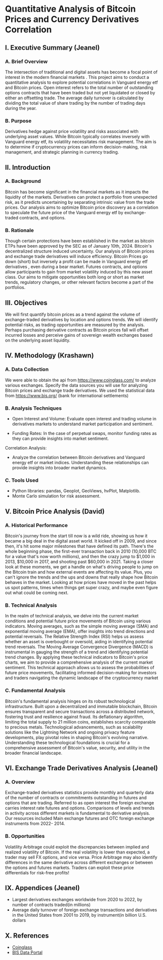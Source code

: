 # Quantitative Analysis of Bitcoin Prices and Currency Derivatives Correlation

## I. Executive Summary (Jeanel)

### A. Brief Overview
The intersection of traditional and digital assets has become a focal point of interest in the modern financial markets . This project aims to conduct a quantitative analysis to explore potential correlations in Vanguard energy etf and Bitcoin prices.   Open interest refers to the total number of outstanding options contracts that have been traded but not yet liquidated or closed by either an offsetting trade. The average daily turnover is calculated by dividing the total value of share trading by the number of trading days during the year.

### B. Purpose
Derivatives hedge against price volatility and risks associated with underlying asset values. While Bitcoin typically correlates inversely with Vanguard energy etf, its volatility necessitates risk management. The aim is to determine if cryptocurrency prices can inform decision-making, risk management, and strategic planning in currency trading.

## II. Introduction

### A. Background
Bitcoin has become significant in the financial markets as it impacts the liquidity of the markets. Derivatives can protect a portfolio from unexpected risk, as it predicts uncertaining by separating intrinsic value from the trade prices. Our analysis aims to optimize Bitcoin price discovery as a correlation to speculate the future price of the Vanguard energy etf by exchange-traded contracts, and options.

### B. Rationale
 Though certain protections have been established in the market as bitcoin ETPs have been approved by the SEC as of January 10th, 2024. Bitcoin's decentralized structure induced uncertainty. Our analysis of Bitcoin prices and exchange trade derivatives will induce efficiency. Bitcoin Prices go down (short) but inversely a profit can be made in Vanguard energy etf derivatives , even during a bear market. Futures contracts, and options allow participants to gain from market volatility induced by this new asset class. Our aims to mitigate opportunities both long or short as  market trends, regulatory changes, or other relevant factors become a part of the portfolios. 

## III. Objectives

We will first quantify bitcoin prices as a trend against the volume of exchange-traded derivatives by location and options trends.  We will identify potential risks, as trading opportunities are measured by the analysis. Perhaps purchasing derivative contracts as Bitcoin prices fall will offset incurred losses and perceive gains of sovereign wealth exchanges based on the underlying asset liquidity.
## IV. Methodology (Krashawn)

### A. Data Collection
We were able to obtain the api from https://www.coinglass.com/ to analyze various exchanges. 
Specify the data sources you will use for analyzing Bitcoin prices and exchange trade derivatives. We used the statistical data from https://www.bis.org/ (bank for international settlements)

### B. Analysis Techniques
   - Open Interest and Volume: Evaluate open interest and trading volume in derivatives markets to understand market participation and sentiment.

- Funding Rates: In the case of perpetual swaps, monitor funding rates as they can provide insights into market sentiment.

Correlation Analysis: 
- Analyze the correlation between Bitcoin derivatives and Vanguard energy etf or market indices. Understanding these relationships can provide insights into broader market dynamics. 


### C. Tools Used
- Python libraries: pandas, Geoplot, GeoViews, hvPlot, Matplotlib.
- Monte Carlo simulation for risk assessment.

## V. Bitcoin Price Analysis (David)

### A. Historical Performance
Bitcoin's journey from the start till now is a wild ride, showing us how it became a big deal in the digital asset world. It kicked off in 2009, and since then, it's hit some major milestones that have defined its path. There's the whole beginning phase, the first-ever transaction back in 2010 (10,000 BTC for a value that's now worth millions), and then the crazy jump to $1,000 in 2013, $10,000 in 2017, and shooting past $60,000 in 2021. Taking a closer look at these moments, we get a handle on what's driving people to jump on the Bitcoin train and how external events are affecting its value. Plus, you can't ignore the trends and the ups and downs that really shape how Bitcoin behaves in the market. Looking at how prices have moved in the past helps us spot patterns, times when things get super crazy, and maybe even figure out what could be coming next.

### B. Technical Analysis
In the realm of technical analysis, we delve into the current market conditions and potential future price movements of Bitcoin using various indicators. Moving averages, such as the simple moving average (SMA) and exponential moving average (EMA), offer insights into trend directions and potential reversals. The Relative Strength Index (RSI) helps us assess whether an asset is overbought or oversold, aiding in identifying potential trend reversals. The Moving Average Convergence Divergence (MACD) is instrumental in gauging the strength of a trend and identifying potential trend changes. By applying these technical indicators to Bitcoin's price charts, we aim to provide a comprehensive analysis of the current market sentiment. This technical approach allows us to assess the probabilities of future price movements, facilitating informed decision-making for investors and traders navigating the dynamic landscape of the cryptocurrency market



### C. Fundamental Analysis
Bitcoin's fundamental analysis hinges on its robust technological infrastructure. Built upon a decentralized and immutable blockchain, Bitcoin ensures transparent and secure transactions across a distributed network, fostering trust and resilience against fraud. Its deflationary algorithm, limiting the total supply to 21 million coins, establishes scarcity comparable to precious metals. Technological advancements, such as scalability solutions like the Lightning Network and ongoing privacy feature developments, play pivotal roles in shaping Bitcoin's evolving narrative. Understanding these technological foundations is crucial for a comprehensive assessment of Bitcoin's value, security, and utility in the broader financial landscape.

## VI. Exchange Trade Derivatives Analysis (Jeanel)

### A. Overview
Exchange-traded derivatives statistics provide monthly and quarterly data of the number of contracts or commitments outstanding in futures and options that are trading. Referred to as open interest the foreign exchange carries interest rate futures and options. Comparisons of levels and trends in activity across different markets is fundamental to derivative analysis. Our resources included Main exchange futures and OTC foreign exchange instruments from 2022- 2014.

### B. Opportunities
Volatility Arbitrage could exploit the discrepancies between implied and realized volatility of Bitcoin. If the real volatility is lower than expected, a trader may sell FX options, and vice versa. Price Arbitrage may also identify differences in the same derivative across different exchanges or between the options and futures markets. Traders can exploit these price differentials for risk-free profits!

## IX. Appendices (Jeanel)

- Largest derivatives exchanges worldwide from 2020 to 2022, by number of contracts traded(in millions)
- Average daily turnover of foreign exchange transactions and derivatives in the United States from 2001 to 2019, by instrument(in billion U.S. dollars
  

## X. References

- [Coinglass](https://coinglass.com/)
- [BIS Data Portal](https://stats.bis.org/)

